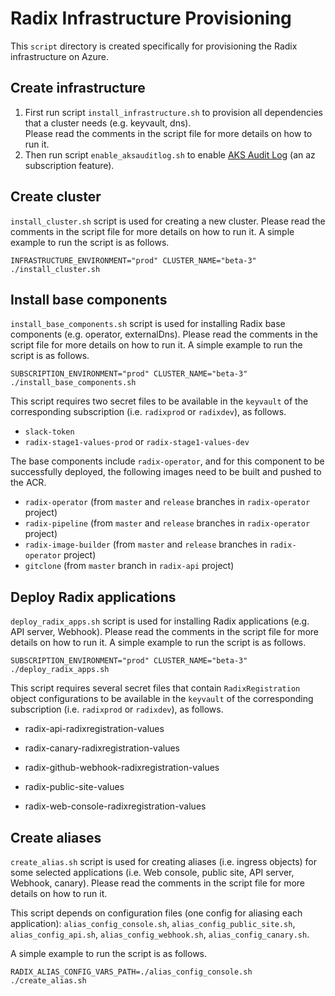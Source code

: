 # Radix Infrastructure Provisioning

This `script` directory is created specifically for provisioning the Radix infrastructure on Azure.

## Create infrastructure

1. First run script `install_infrastructure.sh` to provision all dependencies that a cluster needs (e.g. keyvault, dns).  
   Please read the comments in the script file for more details on how to run it.
1. Then run script `enable_aksauditlog.sh` to enable [AKS Audit Log](https://github.com/MicrosoftDocs/azure-docs/blob/master/articles/aks/view-master-logs.md) (an az subscription feature).

## Create cluster

`install_cluster.sh` script is used for creating a new cluster. Please read the comments in the script file for more details on how to run it. A simple example to run the script is as follows.

```
INFRASTRUCTURE_ENVIRONMENT="prod" CLUSTER_NAME="beta-3" ./install_cluster.sh
```

## Install base components

`install_base_components.sh` script is used for installing Radix base components (e.g. operator, externalDns). Please read the comments in the script file for more details on how to run it. A simple example to run the script is as follows.

```
SUBSCRIPTION_ENVIRONMENT="prod" CLUSTER_NAME="beta-3" ./install_base_components.sh
```

This script requires two secret files to be available in the `keyvault` of the corresponding subscription (i.e. `radixprod` or `radixdev`), as follows.

* `slack-token`
* `radix-stage1-values-prod` or `radix-stage1-values-dev`

The base components include `radix-operator`, and for this component to be successfully deployed, the following images need to be built and pushed to the ACR.

* `radix-operator` (from `master` and `release` branches in `radix-operator` project)
* `radix-pipeline` (from `master` and `release` branches in `radix-operator` project)
* `radix-image-builder` (from `master` and `release` branches in `radix-operator` project)
* `gitclone` (from `master` branch in `radix-api` project)

## Deploy Radix applications

`deploy_radix_apps.sh` script is used for installing Radix applications (e.g. API server, Webhook). Please read the comments in the script file for more details on how to run it. A simple example to run the script is as follows.

```
SUBSCRIPTION_ENVIRONMENT="prod" CLUSTER_NAME="beta-3" ./deploy_radix_apps.sh
```

This script requires several secret files that contain `RadixRegistration` object configurations to be available in the `keyvault` of the corresponding subscription (i.e. `radixprod` or `radixdev`), as follows.

* radix-api-radixregistration-values

* radix-canary-radixregistration-values

* radix-github-webhook-radixregistration-values

* radix-public-site-values

* radix-web-console-radixregistration-values

## Create aliases

`create_alias.sh` script is used for creating aliases (i.e. ingress objects) for some selected applications  (i.e. Web console, public site, API server, Webhook, canary). Please read the comments in the script file for more details on how to run it. 

This script depends on configuration files (one config for aliasing each application): `alias_config_console.sh`, `alias_config_public_site.sh`, `alias_config_api.sh`, `alias_config_webhook.sh`, `alias_config_canary.sh`.

A simple example to run the script is as follows.

```
RADIX_ALIAS_CONFIG_VARS_PATH=./alias_config_console.sh ./create_alias.sh
```
